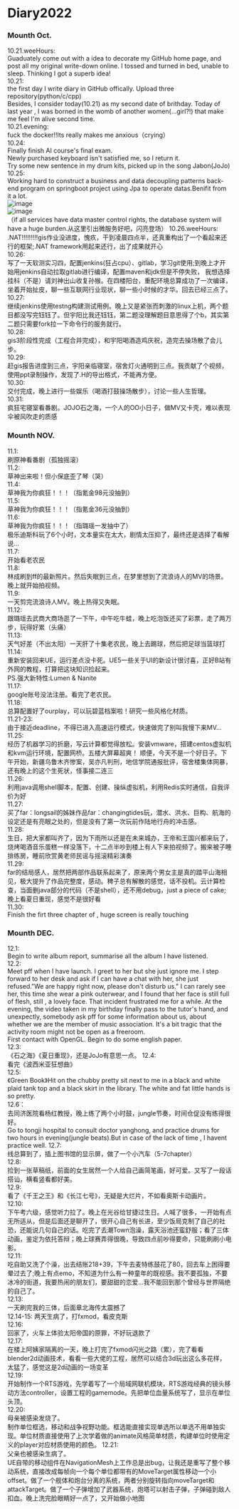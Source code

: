 # Diary2022
### Mounth Oct.
10.21.weeHours:  
Guaduately come out with a idea to decorate my GitHub home page, and post all my original write-down online. I tossed and turned in bed, unable to sleep.
Thinking I got a superb idea!  
10.21:  
the first day I write diary in GitHub offically. Upload three repository(python/c/cpp)  
Besides, I consider  today(10.21) as my second date of brithday. Today of last year , I was borned in the womb of another women(...girl?!) that make me feel I'm alive second time.   
10.21.evening:  
fuck the docker!!Its really makes me anxious（crying）  
10.24:   
Finally finish AI course's final exam.  
Newly purchased keyboard isn't satisfied me, so I return it.  
Try some new sentence in my drum kits, picked up in the song Jabon(JoJo)   
10.25:  
Working hard to construct a business and data decoupling patterns back-end program on springboot project using Jpa to operate datas.Benifit from it a lot.  
![image](https://user-images.githubusercontent.com/92503302/197578906-4da165dc-8f27-49a0-b401-cfe0c5ca833e.png)  
![image](https://user-images.githubusercontent.com/92503302/197578938-33a221d2-8b7a-46ed-b85b-50a57a5e5b15.png)  
（if all services have data master control rights, the database system will have a huge burden.从这里引出微服务好吧，闪亮登场）
10.26.weeHours:  
.NAT!!!!!!!!!gis作业没进度，愧疚，干到凌晨四点半，还真重构出了一个看起来还行的框架;.NAT framework用起来还行，出了成果就开心  
10.26:  
写了一天软测实习四，配置jenkins(狂占cpu）、gitlab，学习git使用;到晚上才开始用jenkins自动拉取gitlab进行编译，配置maven和jdk但是不停失败， 我想选择挂科（不是）请刘神出山收复孙猴。在四楼阳台，重配环境总算成功了一次编译，坐着开始扯皮，聊一些互联网行业现状，聊一些小时候的才华。回去已经三点了。  
10.27:  
继续jenkins使用testng构建测试用例。晚上又是紧张而刺激的linux上机，两个题目都没写完钰钰了。但宇阳比我还钰钰，第二题没理解题目意思得了个b，其实第二题只需要fork拉一下命令行的服务就行。  
10.28:  
gis3阶段性完成（工程合并完成），和宇阳喝酒造鸡庆祝，造完去操场散了会儿步。  
10.29:  
赶gis报告进度到三点，宇阳亲临寝室，宿舍灯火通明到三点。我贡献了个视频，使用ppt录制操作，发现了.H的导出格式，不能再方便。  
10.30:  
交付完成，晚上进行一些娱乐（喝酒打鼓操场散步），讨论一些人生哲理。  
10.31:  
疯狂宅寝室看番剧。JOJO石之海，一个人的OO小日子，做MV又卡壳，难以表现伞被风吹走的质感  
### Mounth NOV. 
11.1:  
刷原神看番剧（孤独摇滚）  
11.2:  
草神出来啦！但小保底歪了琴（哭）  
11.4:  
草神我为你疯狂！！！（指氪金98元没抽到）  
11.5:  
草神我为你疯狂！！！（指氪金36元没抽到）  
11.6:  
草神我为你疯狂！！！（指璐瑶一发抽中了）  
极乐迪斯科玩了6个小时，文本量实在太大，剧情太压抑了，最终还是选择了看解说...   
11.7:  
开始看老农民  
11.8:  
林成刷到ff的最新照片。然后失眠到三点，在梦里想到了流浪诗人的MV的场景。晚上就开始拍视频。  
11.9:  
一天剪完流浪诗人MV。晚上热得又失眠。  
11.12:  
跟璐瑶去武商大商场逛了一下午，中午吃牛蛙，晚上吃泡饭还买了彩票，走了两万步，玩得好累（头痛）  
11.13:  
天气好差（不出太阳）一天肝了十集老农民，晚上去踢球，然后把足球当篮球打  
11.14:  
重新安装回来UE，运行差点没卡死。UE5一些关于UI的新设计很讨喜，正好B站有外网的教程，打算把这块知识捡起来。  
PS.强大新特性:Lumen & Nanite  
11.17:  
google账号没法注册。看完了老农民。  
11.18:  
总算配置好了ourplay，可以玩碧蓝档案啦！研究一些风格化材质。  
11.21-23:  
由于接近deadline，不得已进入高速运行模式，快速做完了别叫我慢下来MV...  
11.25:  
经历了机器学习的折磨，写云计算都觉得放松。安装vmware，搭建centos虚拟机和kvm运行环境，配置网桥。五楼大屏幕超爽！
顺便，今天不是一个好日子。下午开始，新疆乌鲁木齐惨案，吴亦凡判刑，地信学院通报批评，宿舍楼集体网暴，还有晚上的这个生死状，怪事接二连三  
11.26:  
利用java调用shell脚本，配置、创建、操纵虚拟机，利用Redis实时通信，自我评价为好  
11.27:  
买了far：longsail的姊妹作品far：changingtides玩，潜水、洪水、巨构、航海的设定还是有亮眼之处的，但是没有了第一次玩前作陆地行舟的冲击感。  
11.28:  
生日，把大家都叫齐了，因为下雨所以还是在未来城办，王帝和王国兴都来玩了，烧烤喝酒音乐蛋糕一样没落下，十二点半吵到楼上有人下来拍视频了。搬来被子睡排练房，睡前欣赏黄老师民谣与摇滚精彩演奏  
11.29:  
far的结局感人，居然把两部作品联系起来了，原来两个男女主是真的踏平山海相见，极大提升了作品完整度，感动。稗子总有解散的感觉，话不投机。云计算检查，当面删java部分的代码（不是shell），还不用debug，just a piece of cake;晚上看夏日重现，感觉不是很好看  
11.30:  
Finish the firt three chapter of <Zach little car> , huge screen is really touching  
### Mounth DEC.  
12.1:  
Begin to write album report, summarise all the album I have listened.  
12.2:  
Meet pff when I have launch. I greet to her but she just ignore me. I step forward to her desk and ask if I can have a chat with her, she just refused."We are happy right now, please don't disturb us." I can rarely see her, this time she wear a pink outerwear, and I found that her face is still full of flesh, still , a lovely face.
That incident frustrated me for a while. At the evening, the video taken in my birthday finally pass to the tutor's hand, and unexpectly, somebody ask pff for some information about us, about whether we are the member of music association. It's a bit tragic that the activity room might not be open as a freeroom.  
First contact with OpenGL. Begin to do some english paper.  
12.3:  
《石之海》《夏日重现》，还是JoJo有意思一点。
12.4:  
看完《波西米亚狂想曲》  
12.5:  
《Green Book》Hit on the chubby pretty sit next to me in a black and white plaid tank top and a black skirt in the library. The white and fat little hands is so pretty.  
12.6：  
去同济医院看杨红教授，晚上练了两个小时鼓，jungle节奏，时间仓促没有练得很好。  
 Go to tongji hospital to consult doctor yanghong, and practice drums for two hours in evening(jungle beats).But in case of the lack of time , I havent practice well.
12.7:  
线总算到了，插上图书馆的显示屏，做了一个小汽车（5-7chapter）  
12.8:   
捡到一张草稿纸，前面的女生居然一个人给自己画简笔画，好可爱。又写了一段话搭讪，横看竖看都好美。  
12.9:   
看了《千王之王》和《长江七号》，无疑是大烂片，不如看奥斯卡动画片。  
12.10:  
下午考六级，感觉听力拉了。晚上在光谷给甘捷过生日。人喊了很多，一开始有点无所适从，但是后面还是聊开了，很开心自己有长进，至少饭局克制了自己的社恐，还能说几句自己的话。吃完了去潮Town泡澡，露天浴池还蛮舒服；看了三体动画，鉴定为依托答辩；晚上球赛弄得很晚，导致四点前吵得要命，只能刷刷小电影。  
12.11:  
吃自助又洗了个澡，出去结账218+39，下午去麦特练鼓花了80，回去车上困得要晕过去了;晚上有点emo，不知道为什么有一种童年的既视感。我不要孤独，不要冰冷的街道，我要热闹的朋友们，要甜甜的恋爱...我不能回到那个曾经与世界隔绝的自己了。  
12.13:  
一天刷完我的三体，后面章北海传太震撼了  
12.14-15:
两天生病了，打fxmod，看皮克斯  
12.16:  
回家了，火车上体验太阳帝国的原罪，不好玩退款了  
12.17:  
在楼上阿姨家隔离的一天，晚上打完了fxmod闪光之路（累），完了看看blender2d动画技术，看看一些大佬的工程，居然可以结合3d玩出这么多花样，太猛了，感觉这是2d动画的一场变革  
12.19:  
开始制作一个RTS游戏，先学着写了一个局域网联机模块，RTS游戏经典的镜头移动方法controller，设置工程的gamemode。先把单位血量系统写了，显示在单位头顶。  
12.20:  
 母亲被感染发烧了。  
制作单位框选，移动和战争视野功能。框选能直接实现单选所以单选不用单独实现。单位材质直接使用了上次学着做的animate风格简单材质，构建单位时使用定义的player对应材质使用的颜色。
12.21:  
父亲也被感染生病了。  
UE自带的移动组件在NavigationMesh上工作总是出bug，让我还是重写了整个移动系统，直接改成每帧向一个每个单位都带有的MoveTarget属性移动一个小offset。做了一个舰体和炮台分离的系统，两者分别旋转指向moveTarget和attackTarget。做了一个子弹增加了武器系统，炮塔可以射击子弹，子弹碰到敌人扣血。晚上洗完脸眼睛好一点了，又开始做小地图  

